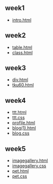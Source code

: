 ## week1
* [intro.html](https://github.com/A207410274/lalaba/blob/master/w01/intro.html "intro.html")
## week2
* [table.html](https://github.com/A207410274/lalaba/blob/master/w02/table.html "table.html")
* [class.html](https://github.com/A207410274/lalaba/blob/master/w03/class.html "class.html")
## week3
* [div.html](https://github.com/A207410274/lalaba/blob/master/w03/div.html "div.html")
* [tku60.html](https://github.com/A207410274/lalaba/blob/master/w03/tku60.html "tku60.html")
## week4
* [ttt.html](https://github.com/A207410274/lalaba/blob/master/w04/ttt.html "ttt.html")
* [ttt.css](https://github.com/A207410274/lalaba/blob/master/w04/ttt.css "ttt.css")
* [profile.html](https://github.com/A207410274/lalaba/blob/master/w04/profile.html "profile.html")
* [blog(1).html](https://github.com/A207410274/lalaba/blob/master/w04/blog(1).html "blog(1).html")
* [blog.css](https://github.com/A207410274/lalaba/blob/master/w04/blog.css "blog.css")

## week5
* [imagegallery.html](https://github.com/A207410274/lalaba/blob/master/w05/imagegallery/imagegallery.html "imagegallery.html")
* [imagegallery.css](https://github.com/A207410274/lalaba/blob/master/w05/imagegallery/imagegallery.css "imagegallery.css")
* [pet.html](https://github.com/A207410274/lalaba/blob/master/w5/css/pet.html "pet.html")
* [pet.css](https://github.com/A207410274/lalaba/blob/master/w5/css/pet.css "pet.css")
<!--stackedit_data:
eyJoaXN0b3J5IjpbMTUyMjAwMDExM119
-->